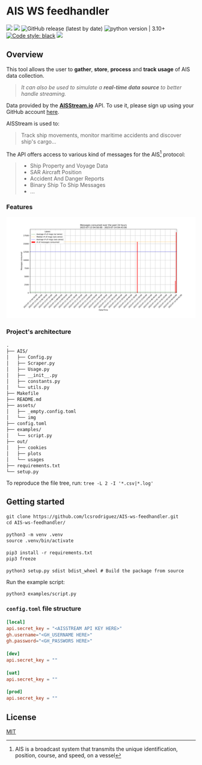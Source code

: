# AIS WS feedhandler

<img src="https://img.shields.io/static/v1?label=Languages&message=Python&color=ff0000"/>&nbsp;<img src="https://img.shields.io/static/v1?label=Restriction&message=NO&color=26c601"/> ![GitHub release (latest by date)](https://img.shields.io/github/v/release/lcsrodriguez/AIS-ws-feedhandler) ![python version | 3.10+](https://img.shields.io/badge/Python%20version-3.10+-magenta) [![Code style: black](https://img.shields.io/badge/code%20style-black-000000.svg)](https://github.com/psf/black) ![](https://img.shields.io/badge/Dependabot-enabled-blue)



## Overview

This tool allows the user to **gather**, **store**, **process** and **track usage** of AIS data collection.

> *It can also be used to simulate a **real-time data source** to better handle streaming.*

Data provided by the **[AISStream.io](https://aisstream.io/)** API. 
To use it, please sign up using your GitHub account [here](https://aisstream.io/authenticate). 

AISStream is used to:
> Track ship movements, monitor maritime accidents and discover ship's cargo...

The API offers access to various kind of messages for the AIS[^1] protocol:
> - Ship Property and Voyage Data
> - SAR Aircraft Position
> - Accident And Danger Reports
> - Binary Ship To Ship Messages
> - ...

### Features


<p align="center">
    <img alt="Example" width="750px" src="assets/img/ex.png">
</p>



### Project's architecture

```
.
├── AIS/
│   ├── Config.py
│   ├── Scraper.py
│   ├── Usage.py
│   ├── __init__.py
│   ├── constants.py
│   └── utils.py
├── Makefile
├── README.md
├── assets/
│   ├── _empty.config.toml
│   └── img
├── config.toml
├── examples/
│   └── script.py
├── out/
│   ├── cookies
│   ├── plots
│   └── usages
├── requirements.txt
└── setup.py
```

To reproduce the file tree, run: `tree -L 2 -I '*.csv|*.log'`

## Getting started

```shell
git clone https://github.com/lcsrodriguez/AIS-ws-feedhandler.git
cd AIS-ws-feedhandler/

python3 -m venv .venv
source .venv/bin/activate

pip3 install -r requirements.txt
pip3 freeze

python3 setup.py sdist bdist_wheel # Build the package from source
```

Run the example script:
```
python3 examples/script.py
```


### ``config.toml`` file structure

```toml
[local]
api.secret_key = "<AISSTREAM API KEY HERE>"
gh.username="<GH_USERNAME HERE>"
gh.password="<GH_PASSWORS HERE>"

[dev]
api.secret_key = ""

[uat]
api.secret_key = ""

[prod]
api.secret_key = ""
```

## License

[MIT](LICENSE)

[^1]: AIS is a broadcast system that transmits the unique identification, position, course, and speed, on a vessel